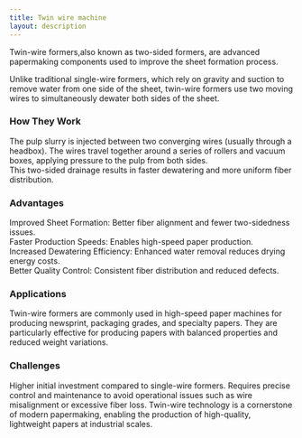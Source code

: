 ```yaml
---
title: Twin wire machine
layout: description
---
```

Twin-wire formers,also known as two-sided formers, are advanced papermaking components used to improve the sheet formation
process. 

Unlike traditional single-wire formers, which rely on gravity and suction to remove water from one side of the sheet, 
twin-wire formers use two moving wires to simultaneously dewater both sides of the sheet.

### How They Work
The pulp slurry is injected between two converging wires (usually through a headbox).
The wires travel together around a series of rollers and vacuum boxes, applying pressure to the pulp from both sides.   
This two-sided drainage results in faster dewatering and more uniform fiber distribution.

### Advantages
Improved Sheet Formation: Better fiber alignment and fewer two-sidedness issues.  
Faster Production Speeds: Enables high-speed paper production.  
Increased Dewatering Efficiency: Enhanced water removal reduces drying energy costs.  
Better Quality Control: Consistent fiber distribution and reduced defects.  
### Applications
Twin-wire formers are commonly used in high-speed paper machines for producing newsprint, packaging grades, and specialty papers. They are particularly effective for producing papers with balanced properties and reduced weight variations.

### Challenges
Higher initial investment compared to single-wire formers.
Requires precise control and maintenance to avoid operational issues such as wire misalignment or excessive fiber loss.
Twin-wire technology is a cornerstone of modern papermaking, enabling the production of high-quality, lightweight papers at industrial scales.